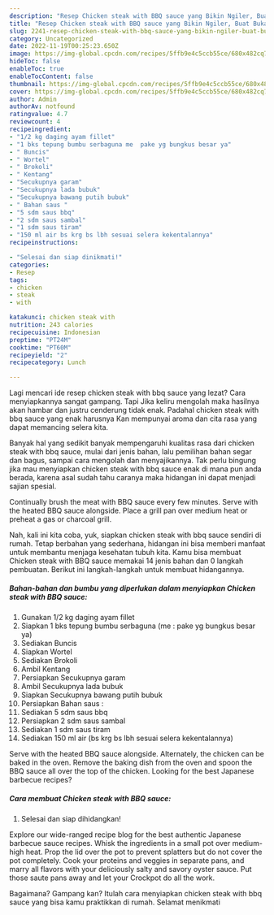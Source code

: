 ```yaml
---
description: "Resep Chicken steak with BBQ sauce yang Bikin Ngiler, Buat Buka Puasa Lezat Sekali"
title: "Resep Chicken steak with BBQ sauce yang Bikin Ngiler, Buat Buka Puasa Lezat Sekali"
slug: 2241-resep-chicken-steak-with-bbq-sauce-yang-bikin-ngiler-buat-buka-puasa-lezat-sekali
category: Uncategorized
date: 2022-11-19T00:25:23.650Z
image: https://img-global.cpcdn.com/recipes/5ffb9e4c5ccb55ce/680x482cq70/chicken-steak-with-bbq-sauce-foto-resep-utama.jpg
hideToc: false
enableToc: true
enableTocContent: false
thumbnail: https://img-global.cpcdn.com/recipes/5ffb9e4c5ccb55ce/680x482cq70/chicken-steak-with-bbq-sauce-foto-resep-utama.jpg
cover: https://img-global.cpcdn.com/recipes/5ffb9e4c5ccb55ce/680x482cq70/chicken-steak-with-bbq-sauce-foto-resep-utama.jpg
author: Admin
authorAv: notfound
ratingvalue: 4.7
reviewcount: 4
recipeingredient:
- "1/2 kg daging ayam fillet"
- "1 bks tepung bumbu serbaguna me  pake yg bungkus besar ya"
- " Buncis"
- " Wortel"
- " Brokoli"
- " Kentang"
- "Secukupnya garam"
- "Secukupnya lada bubuk"
- "Secukupnya bawang putih bubuk"
- " Bahan saus "
- "5 sdm saus bbq"
- "2 sdm saus sambal"
- "1 sdm saus tiram"
- "150 ml air bs krg bs lbh sesuai selera kekentalannya"
recipeinstructions:

- "Selesai dan siap dinikmati!"
categories:
- Resep
tags:
- chicken
- steak
- with

katakunci: chicken steak with 
nutrition: 243 calories
recipecuisine: Indonesian
preptime: "PT24M"
cooktime: "PT60M"
recipeyield: "2"
recipecategory: Lunch

---
```



Lagi mencari ide resep chicken steak with bbq sauce yang lezat? Cara menyiapkannya sangat gampang. Tapi Jika keliru mengolah maka hasilnya akan hambar dan justru cenderung tidak enak. Padahal chicken steak with bbq sauce yang enak harusnya Kan mempunyai aroma dan cita rasa yang dapat memancing selera kita.


Banyak hal yang sedikit banyak mempengaruhi kualitas rasa dari chicken steak with bbq sauce, mulai dari jenis bahan, lalu pemilihan bahan segar dan bagus, sampai cara mengolah dan menyajikannya. Tak perlu bingung jika mau menyiapkan chicken steak with bbq sauce enak di mana pun anda berada, karena asal sudah tahu caranya maka hidangan ini dapat menjadi sajian spesial.

Continually brush the meat with BBQ sauce every few minutes. Serve with the heated BBQ sauce alongside. Place a grill pan over medium heat or preheat a gas or charcoal grill.


Nah, kali ini kita coba, yuk, siapkan chicken steak with bbq sauce sendiri di rumah. Tetap berbahan yang sederhana, hidangan ini bisa memberi manfaat untuk membantu menjaga kesehatan tubuh kita. Kamu bisa membuat Chicken steak with BBQ sauce memakai 14 jenis bahan dan 0 langkah pembuatan. Berikut ini langkah-langkah untuk membuat hidangannya.

<!--inarticleads1-->

##### Bahan-bahan dan bumbu yang diperlukan dalam menyiapkan Chicken steak with BBQ sauce:

1. Gunakan 1/2 kg daging ayam fillet
1. Siapkan 1 bks tepung bumbu serbaguna (me : pake yg bungkus besar ya)
1. Sediakan  Buncis
1. Siapkan  Wortel
1. Sediakan  Brokoli
1. Ambil  Kentang
1. Persiapkan Secukupnya garam
1. Ambil Secukupnya lada bubuk
1. Siapkan Secukupnya bawang putih bubuk
1. Persiapkan  Bahan saus :
1. Sediakan 5 sdm saus bbq
1. Persiapkan 2 sdm saus sambal
1. Sediakan 1 sdm saus tiram
1. Sediakan 150 ml air (bs krg bs lbh sesuai selera kekentalannya)


Serve with the heated BBQ sauce alongside. Alternately, the chicken can be baked in the oven. Remove the baking dish from the oven and spoon the BBQ sauce all over the top of the chicken. Looking for the best Japanese barbecue recipes? 

<!--inarticleads2-->

##### Cara membuat Chicken steak with BBQ sauce:


1. Selesai dan siap dihidangkan!

Explore our wide-ranged recipe blog for the best authentic Japanese barbecue sauce recipes. Whisk the ingredients in a small pot over medium-high heat. Prop the lid over the pot to prevent splatters but do not cover the pot completely. Cook your proteins and veggies in separate pans, and marry all flavors with your deliciously salty and savory oyster sauce. Put those saute pans away and let your Crockpot do all the work. 

Bagaimana? Gampang kan? Itulah cara menyiapkan chicken steak with bbq sauce yang bisa kamu praktikkan di rumah. Selamat menikmati
